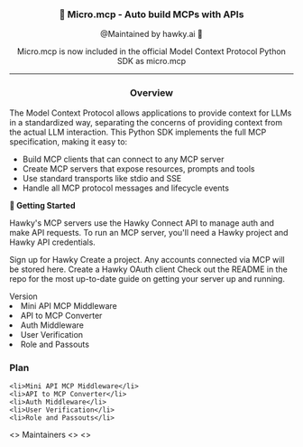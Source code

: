 <div align="center">

### 🪼  Micro.mcp - Auto build MCPs with APIs  
@Maintained by hawky.ai 🦅

Micro.mcp is now included in the official Model Context Protocol Python SDK as micro.mcp

---
</div>
<div align="left">
<div align="center">
<h3>
Overview
</h3>

</div>
The Model Context Protocol allows applications to provide context for LLMs in a standardized way, separating the concerns of providing context from the actual LLM interaction. This Python SDK implements the full MCP specification, making it easy to:

- Build MCP clients that can connect to any MCP server
- Create MCP servers that expose resources, prompts and tools
- Use standard transports like stdio and SSE
- Handle all MCP protocol messages and lifecycle events

</div>
<div>
<b>🚀 Getting Started</b>

Hawky's MCP servers use the Hawky Connect API to manage auth and make API requests. To run an MCP server, you'll need a Hawky project and Hawky API credentials.

Sign up for Hawky
Create a project. Any accounts connected via MCP will be stored here.
Create a Hawky OAuth client
Check out the README in the repo for the most up-to-date guide on getting your server up and running.
</div>
Version
<div>
    <li>Mini API MCP Middleware</li>
    <li>API to MCP Converter</li>
    <li>Auth Middleware</li>
    <li>User Verification</li>
    <li>Role and Passouts</li>
</div>
<h3>
Plan
</h3>

    <li>Mini API MCP Middleware</li>
    <li>API to MCP Converter</li>
    <li>Auth Middleware</li>
    <li>User Verification</li>
    <li>Role and Passouts</li>



<>
Maintainers
<>
<>
